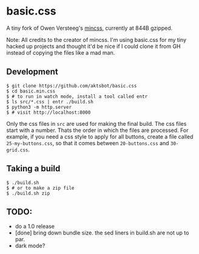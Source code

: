 # basic.css

A tiny fork of Owen Versteeg's [mincss](https://mincss.com/), currently
at 844B gzipped.

Note: All credits to the creator of mincss. I'm using basic.css
for my tiny hacked up projects and thought it'd be nice if I could
clone it from GH instead of copying the files like a mad man.

## Development

```
$ git clone https://github.com/aktsbot/basic.css
$ cd basic.min.css
$ # to run in watch mode, install a tool called entr
$ ls src/*.css | entr ./build.sh
$ python3 -m http.server
$ # visit http://localhost:8000
```

Only the css files in `src` are used for making the final build.
The css files start with a number. Thats the order in which the files
are processed. For example, if you need a css style to apply for all
buttons, create a file called `25-my-buttons.css`, so that it comes
between `20-buttons.css` and `30-grid.css`.

## Taking a build

```
$ ./build.sh
$ # or to make a zip file
$ ./build.sh zip
```

## TODO:

- do a 1.0 release
- [done] bring down bundle size. the sed liners in build.sh are not up to par.
- dark mode?
